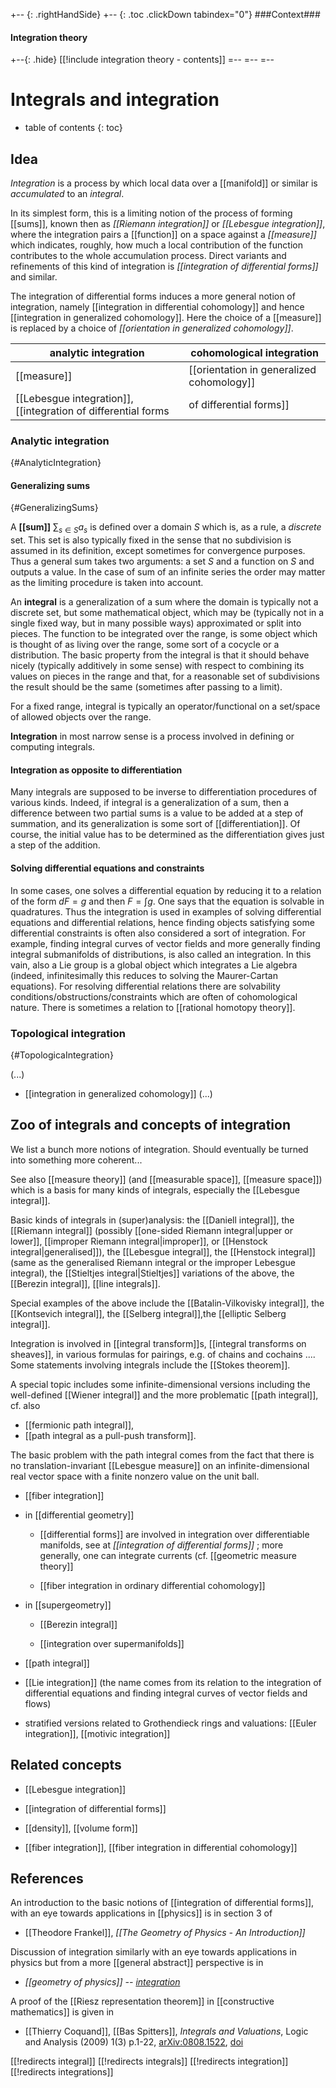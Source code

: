 
+-- {: .rightHandSide}
+-- {: .toc .clickDown tabindex="0"}
###Context###
#### Integration theory
+--{: .hide}
[[!include integration theory - contents]]
=--
=--
=--

# Integrals and integration
* table of contents
{: toc}

## Idea

_Integration_ is a process by which local data over a [[manifold]] or similar is _accumulated_ to an _integral_.

In its simplest form, this is a limiting notion of the process of forming [[sums]], known then as _[[Riemann integration]]_ or _[[Lebesgue integration]]_, where the integration pairs a [[function]] on a space against a _[[measure]]_ which indicates, roughly, how much a local contribution of the function contributes to the whole accumulation process.
Direct variants and refinements of this kind of integration is _[[integration of differential forms]]_ and similar.

The integration of differential forms induces a more general notion of integration, namely [[integration in differential cohomology]] and hence [[integration in generalized cohomology]]. Here the choice of a [[measure]] is replaced by a choice of _[[orientation in generalized cohomology]]_.

| analytic integration | cohomological integration |
|--|--|
| [[measure]] | [[orientation in generalized cohomology]] |
| [[Lebesgue integration]], [[integration of differential forms|of differential forms]] | [[push-forward in generalized cohomology]]/[[fiber integration in differential cohomology|in differential cohomology]] |


### Analytic integration
 {#AnalyticIntegration}


#### Generalizing sums
 {#GeneralizingSums}

A __[[sum]]__ $\sum_{s \in S} a_s$ is defined over a domain $S$ which is, as a rule, a _discrete_ set. This set is also typically fixed in the sense that no subdivision is assumed in its definition, except sometimes for convergence purposes. Thus a general sum takes two arguments: a set $S$ and a function on $S$ and outputs a value. In the case of sum of an infinite series the order may matter as the limiting procedure is taken into account.

An __integral__ is a generalization of a sum where the domain is typically not a discrete set, but some mathematical object, which may be (typically not in a single fixed way, but in many possible ways) approximated or split into pieces.
The function to be integrated over the range, 
is some object which is thought of
as living over the range, some sort of a cocycle or a distribution. 
The basic property from the integral is that it should behave nicely (typically additively in some sense) with respect to combining its values on pieces in the range and that, for a reasonable set of subdivisions the result should be the same (sometimes after passing to a limit). 

For a fixed range, integral is typically an operator/functional on a set/space of allowed objects over the range.  

__Integration__ in most narrow sense is a process involved in defining or computing integrals.


#### Integration as opposite to differentiation

Many integrals are supposed to be inverse to differentiation procedures of various kinds. Indeed, if integral is a generalization of a sum, then a difference between two partial sums is a value to be added at a step of summation, and its generalization is some sort of [[differentiation]]. Of course, the initial value has to be determined as the differentiation gives just a step of the addition.


#### Solving differential equations and constraints

In some cases, one solves a differential equation by reducing it to a relation of the form $d F = g$ and then $F = \int g$. One says that the equation is
solvable in quadratures. Thus the integration is used in examples of solving differential equations and differential relations, hence finding objects satisfying some differential constraints is often also considered a sort of integration. For example, finding integral curves of vector fields and more generally finding integral submanifolds of distributions, is also called an integration. In this vain, also a Lie group is a global object which integrates a Lie algebra (indeed, infinitesimally this reduces to solving the Maurer-Cartan equations). For resolving differential relations there are solvability conditions/obstructions/constraints which are often of cohomological nature. There is sometimes a relation to [[rational homotopy theory]].

### Topological integration 
 {#TopologicaIntegration}

(...)

* [[integration in generalized cohomology]]
(...)

## Zoo of integrals and concepts of integration 

We list a bunch more notions of integration. Should eventually be turned into something more coherent...

See also [[measure theory]] (and [[measurable space]], [[measure space]]) which is a basis for many kinds of integrals, especially the [[Lebesgue integral]]. 

Basic kinds of integrals in (super)analysis: the [[Daniell integral]], the [[Riemann integral]] (possibly [[one-sided Riemann integral|upper or lower]], [[improper Riemann integral|improper]], or [[Henstock integral|generalised]]), the [[Lebesgue integral]], the [[Henstock integral]] (same as the generalised Riemann integral or the improper Lebesgue integral), the [[Stieltjes integral|Stieltjes]] variations of the above, the [[Berezin integral]], [[line integrals]].

Special examples of the above include the [[Batalin-Vilkovisky integral]], the [[Kontsevich integral]], the [[Selberg integral]],the [[elliptic Selberg integral]].

Integration is involved in [[integral transform]]s, [[integral transforms on sheaves]], in various formulas for pairings, e.g. of chains and cochains .... 
Some statements involving integrals include the [[Stokes theorem]].


A special topic includes some infinite-dimensional versions including the well-defined [[Wiener integral]] and the more problematic [[path integral]], cf. also

* [[fermionic path integral]],
* [[path integral as a pull-push transform]].

The basic problem with the path integral comes from the fact that there is no translation-invariant [[Lebesgue measure]] on an infinite-dimensional real vector space with a finite nonzero value on the unit ball.

* [[fiber integration]]

* in [[differential geometry]]

  *  [[differential forms]] are involved in integration over differentiable manifolds, see at _[[integration of differential forms]]_ ; more generally, one can integrate currents (cf. [[geometric measure theory]]

  * [[fiber integration in ordinary differential cohomology]]

*  in [[supergeometry]]

   * [[Berezin integral]]
  
   * [[integration over supermanifolds]]
* [[path integral]]
* [[Lie integration]] (the name comes from its relation to the integration of
differential equations and finding integral curves of 
vector fields and flows)

* stratified versions related to Grothendieck rings and valuations:
[[Euler integration]], [[motivic integration]]

## Related concepts

* [[Lebesgue integration]]

* [[integration of differential forms]]

* [[density]], [[volume form]]

* [[fiber integration]], [[fiber integration in differential cohomology]]


## References

An introduction to the basic notions of [[integration of differential forms]], with an eye towards applications in [[physics]] is in section 3 of 

* [[Theodore Frankel]], _[[The Geometry of Physics - An Introduction]]_ 

Discussion of integration similarly with an eye towards applications in physics but from a more [[general abstract]] perspective is in 

* _[[geometry of physics]] -- [integration](geometry+of+physics#Integration)_

A proof of the [[Riesz representation theorem]] in [[constructive mathematics]] is given in

* [[Thierry Coquand]], [[Bas Spitters]], _Integrals and Valuations_, Logic and Analysis (2009) 1(3) p.1-22, [arXiv:0808.1522](http://arxiv.org/abs/0808.1522), [doi](http://dx.doi.org/10.4115/jla.2009.1.3)


[[!redirects integral]]
[[!redirects integrals]]
[[!redirects integration]]
[[!redirects integrations]]
